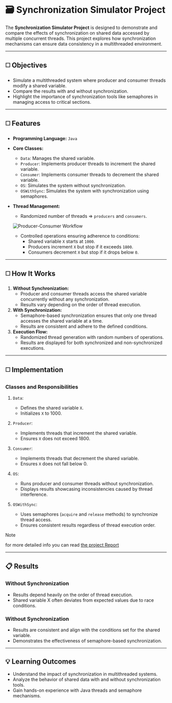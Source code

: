 # :card_file_box: **Synchronization Simulator Project**

The **Synchronization Simulator Project** is designed to demonstrate and compare the effects of synchronization on shared data accessed by multiple concurrent threads. 
This project explores how synchronization mechanisms can ensure data consistency in a multithreaded environment.


---

## :white_medium_square: **Objectives**

+ Simulate a multithreaded system where producer and consumer threads modify a shared variable.
+ Compare the results with and without synchronization.
+ Highlight the importance of synchronization tools like semaphores in managing access to critical sections.

---

## :white_medium_square: **Features**

+ **Programming Language:** `Java`
+ **Core Classes:**
    - `Data`: Manages the shared variable.
    - `Producer`: Implements producer threads to increment the shared variable.
    - `Consumer`: Implements consumer threads to decrement the shared variable.
    - `OS`: Simulates the system without synchronization.
    - `OSWithSync`: Simulates the system with synchronization using semaphores.
    
+ **Thread Management:**
    - Randomized number of threads => `producers` and `consumers`.
      
     ![Producer-Consumer Workflow](https://github.com/LujainAbuRajab/synchronization-simulator-projectt/blob/cafdb83553a9595cc9ada991ef5870b4410f4847/Producer-Consumer%20Workflow.jpg)
    - Controlled operations ensuring adherence to conditions:
        - Shared variable `X` starts at `1000`.
        - Producers increment `X` but stop if it exceeds `1800`.
        - Consumers decrement `X` but stop if it drops below `0`.

---

## :white_medium_square: **How It Works**
1. **Without Synchronization:**
    - Producer and consumer threads access the shared variable concurrently without any synchronization.
    - Results vary depending on the order of thread execution.    
2. **With Synchronization:**
    - Semaphore-based synchronization ensures that only one thread accesses the shared variable at a time.
    - Results are consistent and adhere to the defined conditions.      
3. **Execution Flow:**
    - Randomized thread generation with random numbers of operations.
    - Results are displayed for both synchronized and non-synchronized executions.

---

## :white_medium_square: **Implementation**
### Classes and Responsibilities
1. `Data`:
    - Defines the shared variable `X`.
    - Initializes `X` to 1000.
      
2. `Producer`:
    - Implements threads that increment the shared variable.
    - Ensures `X` does not exceed 1800.
      
3. `Consumer`:
    - Implements threads that decrement the shared variable.
    - Ensures `X` does not fall below 0.
      
4. `OS`:
   - Runs producer and consumer threads without synchronization.
   - Displays results showcasing inconsistencies caused by thread interference.
  
5. `OSWithSync`:
    - Uses semaphores (`acquire` and `release` methods) to synchronize thread access.
    - Ensures consistent results regardless of thread execution order.
      
> [!NOTE]
> for more detailed info you can read [the project Report](https://github.com/LujainAbuRajab/synchronization-simulator-projectt/blob/cafdb83553a9595cc9ada991ef5870b4410f4847/Synchronization%20Simulator%20progict%20Report.pdf)

---

## :clipboard: **Results**
### Without Synchronization
  - Results depend heavily on the order of thread execution.
  - Shared variable X often deviates from expected values due to race conditions.
    
### Without Synchronization
  - Results are consistent and align with the conditions set for the shared variable.
  - Demonstrates the effectiveness of semaphore-based synchronization.

---
## :bulb: **Learning Outcomes**
  - Understand the impact of synchronization in multithreaded systems.
  - Analyze the behavior of shared data with and without synchronization tools.
  - Gain hands-on experience with Java threads and semaphore mechanisms.

    
